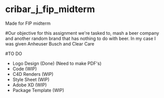 # cribar_j_fip_midterm
Made for FIP midterm

#Our objective
for this assignment we're tasked to, mash a beer company and another random brand that has nothing to do with beer.
In my case I was given Anheuser Busch and Clear Care

#TO DO
- Logo Design (Done) (Need to make PDF's)
- Code (WIP)
- C4D Renders (WIP)
- Style Sheet (WIP)
- Adobe XD (WIP)
- Package Template (WIP)